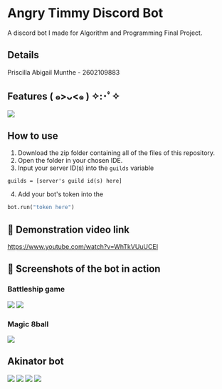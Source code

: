 # Angry Timmy Discord Bot
A discord bot I made for Algorithm and Programming Final Project. 


## Details
Priscilla Abigail Munthe - 2602109883

## Features ( ๑>ᴗ<๑ ) ✧:･ﾟ✧
![](images/menu.png)

## How to use 
1. Download the zip folder containing all of the files of this repository.
2. Open the folder in your chosen IDE.
3. Input your server ID(s) into the `guilds` variable

```
guilds = [server's guild id(s) here]
```

4. Add your bot's token into the 
```py
bot.run("token here")
```


## 💾 Demonstration video link
https://www.youtube.com/watch?v=WhTkVUuUCEI

## 📸 Screenshots of the bot in action 

### Battleship game
![](images/bshipmenu.png)
![](images/bship.png)

### Magic 8ball 
![](images/m8ball.png)

## Akinator bot
![](images/akistart.png)
![](images/akiques.png)
![](images/akiguess.png)
![](images/akibye.png)
